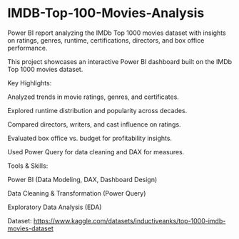 # IMDB-Top-100-Movies-Analysis
Power BI report analyzing the IMDb Top 1000 movies dataset with insights on ratings, genres, runtime, certifications, directors, and box office performance.

This project showcases an interactive Power BI dashboard built on the IMDb Top 1000 movies dataset.

Key Highlights:

  Analyzed trends in movie ratings, genres, and certificates.
  
  Explored runtime distribution and popularity across decades.
  
  Compared directors, writers, and cast influence on ratings.
  
  Evaluated box office vs. budget for profitability insights.
  
  Used Power Query for data cleaning and DAX for measures.

Tools & Skills:

  Power BI (Data Modeling, DAX, Dashboard Design)
  
  Data Cleaning & Transformation (Power Query)
  
  Exploratory Data Analysis (EDA)


Dataset: https://www.kaggle.com/datasets/inductiveanks/top-1000-imdb-movies-dataset
